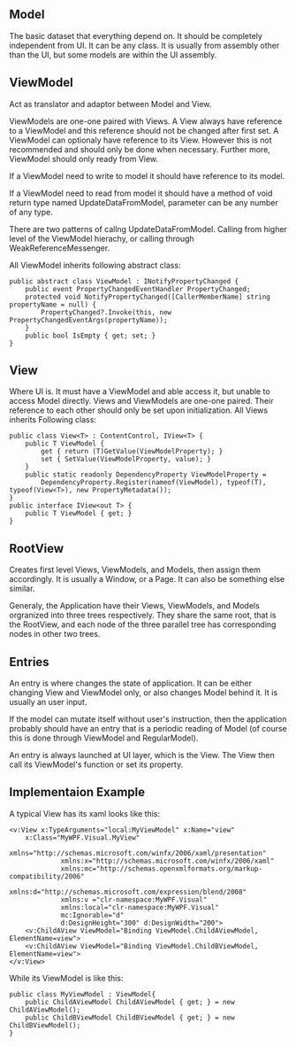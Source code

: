 ## Model
The basic dataset that everything depend on. It should be completely independent from UI. It can be any class. 
It is usually from assembly other than the UI, but some models are within the UI assembly.

## ViewModel
Act as translator and adaptor between Model and View.

ViewModels are one-one paired with Views.
A View always have reference to a ViewModel and this reference should not be changed after first set.
A ViewModel can optionaly have reference to its View. However this is not recommended and should only be done when necessary.
Further more, ViewModel should only ready from View.

If a ViewModel need to write to model it should have reference to its model.

If a ViewModel need to read from model it should have a method of void return type named UpdateDataFromModel, parameter can be any number of any type.

There are two patterns of callng UpdateDataFromModel.
Calling from higher level of the ViewModel hierachy, or calling through WeakReferenceMessenger.

All ViewModel inherits following abstract class:
```
public abstract class ViewModel : INotifyPropertyChanged {
	public event PropertyChangedEventHandler PropertyChanged;
	protected void NotifyPropertyChanged([CallerMemberName] string propertyName = null) {
		PropertyChanged?.Invoke(this, new PropertyChangedEventArgs(propertyName));
	}
	public bool IsEmpty { get; set; }
}
```

## View
Where UI is. It must have a ViewModel and able access it, but unable to access Model directly. Views and ViewModels are one-one paired. Their reference to each other should only be set upon initialization.
All Views inherits Following class:
```
public class View<T> : ContentControl, IView<T> {
	public T ViewModel {
		get { return (T)GetValue(ViewModelProperty); }
		set { SetValue(ViewModelProperty, value); }
	}
	public static readonly DependencyProperty ViewModelProperty =
		DependencyProperty.Register(nameof(ViewModel), typeof(T), typeof(View<T>), new PropertyMetadata());
}
public interface IView<out T> {
	public T ViewModel { get; }
}
```

## RootView
Creates first level Views, ViewModels, and Models, then assign them accordingly.
It is usually a Window, or a Page. It can also be something else similar.

Generaly, the Application have their Views, ViewModels, and Models orgranized into three trees respectively.
They share the same root, that is the RootView, and each node of the three parallel tree has corresponding nodes in other two trees.

## Entries
An entry is where changes the state of application.
It can be either changing View and ViewModel only, or also changes Model behind it.
It is usually an user input. 

If the model can mutate itself without user's instruction,
then the application probably should have an entry that is a periodic reading of Model
(of course this is done through ViewModel and RegularModel).

An entry is always launched at UI layer, which is the View.
The View then call its ViewModel's function or set its property.

## Implementaion Example
A typical View has its xaml looks like this:
```
<v:View x:TypeArguments="local:MyViewModel" x:Name="view"
    x:Class="MyWPF.Visual.MyView"
             xmlns="http://schemas.microsoft.com/winfx/2006/xaml/presentation"
             xmlns:x="http://schemas.microsoft.com/winfx/2006/xaml"
             xmlns:mc="http://schemas.openxmlformats.org/markup-compatibility/2006" 
             xmlns:d="http://schemas.microsoft.com/expression/blend/2008" 
             xmlns:v ="clr-namespace:MyWPF.Visual"
             xmlns:local="clr-namespace:MyWPF.Visual"
             mc:Ignorable="d" 
             d:DesignHeight="300" d:DesignWidth="200">
	<v:ChildAView ViewModel="Binding ViewModel.ChildAViewModel, ElementName=view">
	<v:ChildAView ViewModel="Binding ViewModel.ChildBViewModel, ElementName=view">
</v:View>
````
While its ViewModel is like this:
```
public class MyViewModel : ViewModel{
	public ChildAViewModel ChildAViewModel { get; } = new ChildAViewModel();
	public ChildBViewModel ChildBViewModel { get; } = new ChildBViewModel();
}
```
